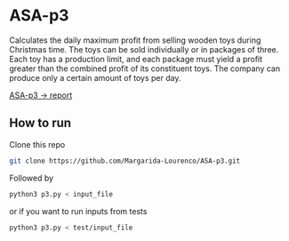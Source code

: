 # ASA-p3

Calculates the daily maximum profit from selling wooden toys during Christmas time. The toys can be sold individually or in packages of three. Each toy has a production limit, and each package must yield a profit greater than the combined profit of its constituent toys. The company can produce only a certain amount of toys per day.

[ASA-p3 -> report](https://www.overleaf.com/5896521328hkvcgpvgtjxw#6cff14)

## How to run 

Clone this repo
```bash
git clone https://github.com/Margarida-Lourenco/ASA-p3.git
```

Followed by
```bash
python3 p3.py < input_file
```
or if you want to run inputs from tests
```bash
python3 p3.py < test/input_file
```


